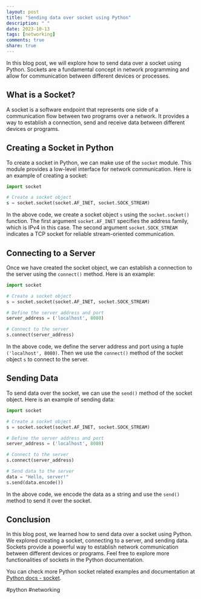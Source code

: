```yaml
---
layout: post
title: "Sending data over socket using Python"
description: " "
date: 2023-10-13
tags: [networking]
comments: true
share: true
---
```


In this blog post, we will explore how to send data over a socket using Python. Sockets are a fundamental concept in network programming and allow for communication between different devices or processes.

## What is a Socket?

A socket is a software endpoint that represents one side of a communication flow between two programs over a network. It provides a way to establish a connection, send and receive data between different devices or programs.

## Creating a Socket in Python

To create a socket in Python, we can make use of the `socket` module. This module provides a low-level interface for network communication. Here is an example of creating a socket:

```python
import socket

# Create a socket object
s = socket.socket(socket.AF_INET, socket.SOCK_STREAM)
```

In the above code, we create a socket object `s` using the `socket.socket()` function. The first argument `socket.AF_INET` specifies the address family, which is IPv4 in this case. The second argument `socket.SOCK_STREAM` indicates a TCP socket for reliable stream-oriented communication.

## Connecting to a Server

Once we have created the socket object, we can establish a connection to the server using the `connect()` method. Here is an example:

```python
import socket

# Create a socket object
s = socket.socket(socket.AF_INET, socket.SOCK_STREAM)

# Define the server address and port
server_address = ('localhost', 8080)

# Connect to the server
s.connect(server_address)
```

In the above code, we define the server address and port using a tuple `('localhost', 8080)`. Then we use the `connect()` method of the socket object `s` to connect to the server.

## Sending Data

To send data over the socket, we can use the `send()` method of the socket object. Here is an example of sending data:

```python
import socket

# Create a socket object
s = socket.socket(socket.AF_INET, socket.SOCK_STREAM)

# Define the server address and port
server_address = ('localhost', 8080)

# Connect to the server
s.connect(server_address)

# Send data to the server
data = "Hello, server!"
s.send(data.encode())
```

In the above code, we encode the data as a string and use the `send()` method to send it over the socket.

## Conclusion

In this blog post, we learned how to send data over a socket using Python. We explored creating a socket, connecting to a server, and sending data. Sockets provide a powerful way to establish network communication between different devices or programs. Feel free to explore more functionalities of sockets in the Python documentation.

You can check more Python socket related examples and documentation at [Python docs - socket](https://docs.python.org/3/library/socket.html).

#python #networking